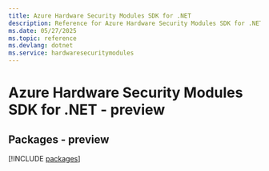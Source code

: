 ```yaml
---
title: Azure Hardware Security Modules SDK for .NET
description: Reference for Azure Hardware Security Modules SDK for .NET
ms.date: 05/27/2025
ms.topic: reference
ms.devlang: dotnet
ms.service: hardwaresecuritymodules
---
```

# Azure Hardware Security Modules SDK for .NET - preview
## Packages - preview
[!INCLUDE [packages](hardware-security-modules-index.md)]